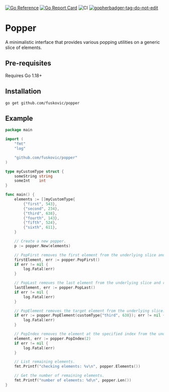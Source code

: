 [![Go Reference](https://pkg.go.dev/badge/github.com/fuskovic/popper.svg)](https://pkg.go.dev/github.com/fuskovic/popper)
[![Go Report Card](https://goreportcard.com/badge/github.com/fuskovic/popper)](https://goreportcard.com/report/github.com/fuskovic/popper)
![CI](https://github.com/fuskovic/popper/actions/workflows/ci.yaml/badge.svg)
<a href='https://github.com/jpoles1/gopherbadger' target='_blank'>![gopherbadger-tag-do-not-edit](https://img.shields.io/badge/Go%20Coverage-97%25-brightgreen.svg?longCache=true&style=flat)</a>

# Popper

A minimalistic interface that provides various popping utilities on a generic slice of elements.

## Pre-requisites

Requires Go 1.18+

## Installation

    go get github.com/fuskovic/popper

## Example

```go
package main

import (
	"fmt"
	"log"

	"github.com/fuskovic/popper"
)

type myCustomType struct {
	someString string
	someInt    int
}

func main() {
    elements := []myCustomType{
        {"first", 543},
        {"second", 234},
        {"third", 638},
        {"fourth", 143},
        {"fifth", 524},
        {"sixth", 611},
    }

	// Create a new popper.
	p := popper.New(elements)

	// PopFirst removes the first element from the underlying slice and returns it.
	firstElement, err := popper.PopFirst()
	if err != nil {
		log.Fatal(err)
	}

	// PopLast removes the last element from the underlying slice and returns it.
	lastElement, err := popper.PopLast()
	if err != nil {
		log.Fatal(err)
	}

	// PopElement removes the target element from the underlying slice.
	if err := popper.PopElement(customType{"third", 638}); err != nil {
		log.Fatal(err)
	}

	// PopIndex removes the element at the specified index from the underlying slice and returns it.
	element, err := popper.PopIndex(2)
	if err != nil {
		log.Fatal(err)
	}

	// List remaining elements.
	fmt.Printf("checking elements: %v\n", popper.Elements())

	// Get the number of remaining elements.
	fmt.Printf("number of elements: %d\n", popper.Len())
}
```